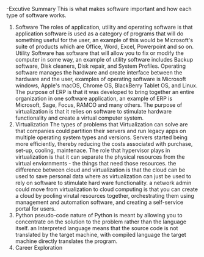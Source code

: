 -Excutive Summary 
This is what makes software important and how each type of software works.
1. Software
The roles of application, utility and operating software is that application software is used as a category of programs that will do something useful for the user, an example of this would be Microsoft's suite of products which are Office, Word, Excel, Powerpoint and so on. Utility Software has software that will allow you to fix or modify the computer in some way, an example of utility software includes Backup software, Disk cleaners, Disk repair, and System Profiles. Operating software manages the hardware and create interface between the hardware and the user, examples of operating software is Microsoft windows, Apple's macOS, Chrome OS, BlackBerry Tablet OS, and Linux. The purpose of ERP is that it was developed to bring together an entire organization in one software application, an example of ERP is Microsoft, Sage, Focus, RAMCO and many others. The purpose of virtualization is that it relies on software to stimulate hardware functionality and create a virtual computer system.
2. Virtualization 
The types of problems that Virtualization can solve are that companies could partition their servers and run legacy apps on multiple operating system types and versions. Servers started being more efficiently, thereby reducing the costs associated with purchase, set-up, cooling, maintenace. The role that hypervisor plays in virtualization is that it can separate the physical resources from the virtual enviornments - the things that need those resources. the difference between cloud and virtualization is that the cloud can be used to save personal data where as virtualization can just be used to rely on software to stimulate hard ware functionality. a network admin could move from virtualization to cloud computing is that you can create a cloud by pooling virutal resources together, orchestrating them using management and automation software, and creating a self-service portal for users.
3. Python
pseudo-code nature of Python is meant by allowing you to concentrate on the solution to the problem rather than the language itself. an Interpreted language means that the source code is not translated by the target machine, with compiled language the target machine directly translates the program.
4. Career Exploration
